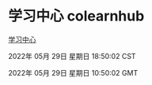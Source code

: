 # 学习中心 colearnhub
[学习中心](http://59.174.26.83:56308/colearnhub/)

2022年 05月 29日 星期日 18:50:02 CST

2022年 05月 29日 星期日 10:50:02 GMT

